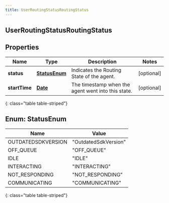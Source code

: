 ```yaml
---
title: UserRoutingStatusRoutingStatus
---
```


## UserRoutingStatusRoutingStatus

## Properties

| Name          | Type                                     | Description                                        | Notes      |
| ------------- | ---------------------------------------- | -------------------------------------------------- | ---------- |
| **status**    | [**StatusEnum**](#StatusEnum)<!---->     | Indicates the Routing State of the agent.          | [optional] |
| **startTime** | <!----><!---->[**Date**](Date.md)<!----> | The timestamp when the agent went into this state. | [optional] |

{: class="table table-striped"}

<a name="StatusEnum"></a>

## Enum: StatusEnum

| Name               | Value                          |
| ------------------ | ------------------------------ |
| OUTDATEDSDKVERSION | &quot;OutdatedSdkVersion&quot; |
| OFF_QUEUE          | &quot;OFF_QUEUE&quot;          |
| IDLE               | &quot;IDLE&quot;               |
| INTERACTING        | &quot;INTERACTING&quot;        |
| NOT_RESPONDING     | &quot;NOT_RESPONDING&quot;     |
| COMMUNICATING      | &quot;COMMUNICATING&quot;      |

{: class="table table-striped"}
